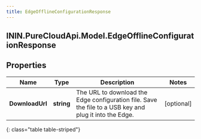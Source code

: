```yaml
---
title: EdgeOfflineConfigurationResponse
---
```

## ININ.PureCloudApi.Model.EdgeOfflineConfigurationResponse

## Properties

|Name | Type | Description | Notes|
|------------ | ------------- | ------------- | -------------|
| **DownloadUrl** | **string** | The URL to download the Edge configuration file. Save the file to a USB key and plug it into the Edge. | [optional] |
{: class="table table-striped"}


